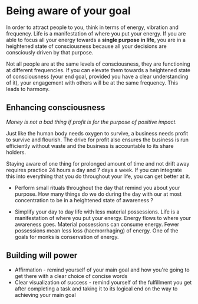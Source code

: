 # Being aware of your goal

In order to attract people to you, think in terms of energy, vibration and frequency. Life is a manifestation of where you put your energy. If you are able to focus all your energy towards a **single purpose in life**, you are in a heightened state of consciousness because all your decisions are consciously driven by that purpose.

Not all people are at the same levels of consciousness, they are functioning at different frequencies. If you can elevate them towards a heightened state of consciousness (your end goal, provided you have a clear understanding of it), your engagement with others will be at the same frequency. This leads to harmony.

## Enhancing consciousness

*Money is not a bad thing if profit is for the purpose of positive impact.*

Just like the human body needs oxygen to survive, a business needs profit to survive and flourish. The drive for profit also ensures the business is run efficiently without waste and the business is accountable to its share holders.

Staying aware of one thing for prolonged amount of time and not drift away requires practice 24 hours a day and 7 days a week. If you can integrate this into everything that you do throughout your life, you can get better at it.

* Perform small rituals throughout the day that remind you about your purpose. How many things do we do during the day with our at most concentration to be in a heightened state of awareness ?

* Simplify your day to day life with less material possessions. Life is a manifestation of where you put your energy. Energy flows to where your awareness goes. Material possessions can consume energy. Fewer possessions mean less loss (haemorrhaging) of energy. One of the goals for monks is conservation of energy.

## Building will power

* Affirmation - remind yourself of your main goal and how you're going to get there with a clear choice of concise words
* Clear visualization of success - remind yourself of the fulfillment you get after completing a task and taking it to its logical end on the way to achieving your main goal

